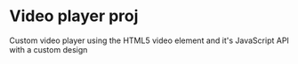 # Video player proj
 Custom video player using the HTML5 video element and it's JavaScript API with a custom design
